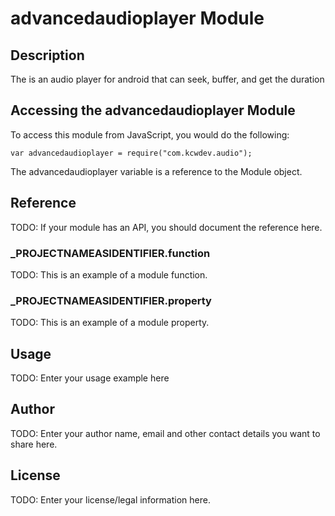 # advancedaudioplayer Module

## Description

The is an audio player for android that can seek, buffer, and get the duration

## Accessing the advancedaudioplayer Module

To access this module from JavaScript, you would do the following:

	var advancedaudioplayer = require("com.kcwdev.audio");

The advancedaudioplayer variable is a reference to the Module object.	

## Reference

TODO: If your module has an API, you should document
the reference here.

### ___PROJECTNAMEASIDENTIFIER__.function

TODO: This is an example of a module function.

### ___PROJECTNAMEASIDENTIFIER__.property

TODO: This is an example of a module property.

## Usage

TODO: Enter your usage example here

## Author

TODO: Enter your author name, email and other contact
details you want to share here. 

## License

TODO: Enter your license/legal information here.
